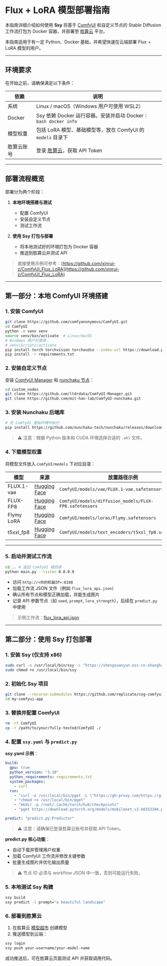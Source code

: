 
# Flux + LoRA 模型部署指南

本指南详细介绍如何使用 **Ssy** 将基于 [ComfyUI](https://github.com/comfyanonymous/ComfyUI) 和自定义节点的 Stable Diffusion 工作流打包为 Docker 容器，并部署至 [胜算云](https://www.shengsuanyun/) 平台。

本指南适用于有一定 Python、Docker 基础，并希望快速在云端部署 Flux + LoRA 模型的用户。

---

## 环境要求

在开始之前，请确保满足以下条件：

| 依赖     | 说明                                                                |
| ------ | ----------------------------------------------------------------- |
| 系统     | Linux / macOS（Windows 用户可使用 WSL2）                                 |
| Docker | Ssy 依赖 Docker 运行容器。安装并启动 Docker：<br>`bash docker info`            |
| 模型权重   | 包括 LoRA 模型、基础模型等，放在 ComfyUI 的 `models` 目录下                        |
| 胜算云账号  | 登录 [胜算云](https://console.shengsuanyun.com/user/keys)，获取 API Token |

---

## 部署流程概览

部署分为两个阶段：

1. **本地环境搭建与测试**

   * 配置 ComfyUI
   * 安装自定义节点
   * 测试工作流
2. **使用 Ssy 打包与部署**

   * 将本地测试好的环境打包为 Docker 容器
   * 推送到胜算云并测试 API

> 直接使用示例可参考：[https://github.com/xinrui-z/ComfyUI_Flux_LoRA](https://github.com/xinrui-z/ComfyUI_Flux_LoRA)

---

## 第一部分：本地 ComfyUI 环境搭建

### 1. 安装 ComfyUI

```bash
git clone https://github.com/comfyanonymous/ComfyUI.git
cd ComfyUI
python -m venv venv
source venv/bin/activate  # Linux/macOS
# Windows 用户可使用：
# venv\Scripts\activate
pip install torch torchvision torchaudio --index-url https://download.pytorch.org/whl/cu121
pip install -r requirements.txt
```

### 2. 安装自定义节点

安装 [ComfyUI Manager](https://github.com/ltdrdata/ComfyUI-Manager) 和 [nunchaku 节点](https://github.com/mit-han-lab/ComfyUI-nunchaku)：

```bash
cd custom_nodes
git clone https://github.com/ltdrdata/ComfyUI-Manager.git
git clone https://github.com/mit-han-lab/ComfyUI-nunchaku.git
```

### 3. 安装 Nunchaku 后端库

```bash
# 在 ComfyUI 虚拟环境中执行
pip install https://github.com/nunchaku-tech/nunchaku/releases/download/v0.3.1/nunchaku-0.3.1+torch2.7-cp311-cp311-linux_x86_64.whl
```

> ⚠️ 注意：根据 Python 版本和 CUDA 环境选择合适的 `.whl` 文件。

### 4. 下载模型权重

将模型文件放入 `ComfyUI/models` 下对应目录：

| 模型         | 来源                                                                                      | 放置路径示例                                                 |
| ---------- | --------------------------------------------------------------------------------------- | ------------------------------------------------------ |
| FLUX.1-vae | [Hugging Face](https://huggingface.co/diffusers/FLUX.1-vae/tree/main)                   | `ComfyUI/models/vae/FLUX.1-vae.safetensors`            |
| FLUX-FP8   | [Hugging Face](https://huggingface.co/Kijai/flux-fp8/tree/main)                         | `ComfyUI/models/diffusion_models/FLUX-FP8.safetensors` |
| Flymy LoRA | [Hugging Face](https://huggingface.co/flymy-ai/qwen-image-realism-lora/tree/main)       | `ComfyUI/models/loras/Flymy.safetensors`               |
| t5xxl\_fp8 | [Hugging Face](https://huggingface.co/fmoraes2k/t5xxl_fp8_e4m3fn.safetensors/tree/main) | `ComfyUI/models/text_encoders/t5xxl_fp8.safetensors`   |

---

### 5. 启动并测试工作流

```bash
cd .. # 返回 ComfyUI 根目录
python main.py --listen 0.0.0.0
```

* 访问 `http://<你的机器IP>:8188`
* 加载工作流 JSON 文件（例如 `flux_lora_api.json`）
* 确认所有节点和模型正确加载，并能生成图片
* 记录 API 参数节点（如 `seed`, `prompt`, `lora_strength`），后续在 `predict.py` 中使用

> 示例工作流：[flux\_lora\_api.json](https://github.com/xinrui-z/Cog_ComfyUI_SD_LoRA/blob/main/examples/api_workflows/fluc_lora_api.json)

---

## 第二部分：使用 Ssy 打包部署

### 1. 安装 Ssy (仅支持 x86)

```bash
sudo curl -o /usr/local/bin/ssy -L "https://shengsuanyun.oss-cn-shanghai.aliyuncs.com/ssy/ssy"
sudo chmod +x /usr/local/bin/ssy
```

### 2. 初始化 Ssy 项目

```bash
git clone --recurse-submodules https://github.com/replicate/cog-comfyui.git my-comfyui-app
cd my-comfyui-app
```

### 3. 替换并配置 ComfyUI

```bash
rm -rf ComfyUI
cp -r /path/to/your/fully-tested/ComfyUI ./
```

### 4. 配置 `ssy.yaml` 与 `predict.py`

**ssy.yaml 示例**：

```yaml
build:
  gpu: true
  python_version: "3.10"
  python_requirements: requirements.txt
  system_packages:
    - curl
  run:
    - "curl -o /usr/local/bin/pget -L \"https://gh-proxy.com/https://github.com/replicate/pget/releases/latest/download/pget_$(uname -s)_$(uname -m)\""
    - "chmod +x /usr/local/bin/pget"
    - "mkdir -p /root/.cache/torch/hub/checkpoints"
    - "pget https://download.pytorch.org/models/mobilenet_v2-b0353104.pth /root/.cache/torch/hub/checkpoints/mobilenet_v2-b0353104.pth"

predict: "predict.py:Predictor"
```

> ⚠️ 注意：请确保已登录胜算云账号并获取 API Token。

**predict.py 核心功能**：

* 自动下载并管理用户权重
* 加载 ComfyUI 工作流并修改关键参数
* 批量生成图片并优化输出质量

> ⚠️ 节点 ID 必须与 workflow JSON 中一致，否则可能运行失败。

### 5. 本地测试 Ssy 构建

```bash
ssy build
ssy predict -i prompt="a beautiful landscape"
```

### 6. 部署到胜算云

1. 在胜算云 [模型超市](https://www.shengsuanyun.com/model) 创建模型
2. 推送模型到云端：

```bash
ssy login
ssy push your-username/your-model-name
```

成功推送后，可在胜算云页面测试 API 并获取调用代码。



